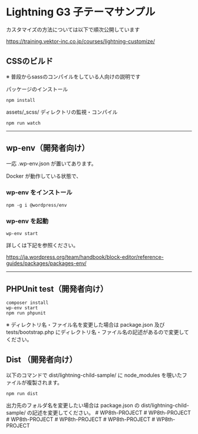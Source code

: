 # Lightning G3 子テーマサンプル

カスタマイズの方法については以下で順次公開しています

https://training.vektor-inc.co.jp/courses/lightning-customize/

## CSSのビルド

※ 普段からsassのコンパイルをしている人向けの説明です

パッケージのインストール

```
npm install
```

assets/_scss/ ディレクトリの監視・コンパイル

```
npm run watch
```

---

## wp-env（開発者向け）

一応 .wp-env.json が置いてあります。

Docker が動作している状態で、

### wp-env をインストール

```
npm -g i @wordpress/env
```

### wp-env を起動

 ```
 wp-env start
 ```

詳しくは下記を参照ください。

https://ja.wordpress.org/team/handbook/block-editor/reference-guides/packages/packages-env/

---

## PHPUnit test（開発者向け）

```
composer install
wp-env start
npm run phpunit
```

※ ディレクトリ名・ファイル名を変更した場合は package.json 及び tests/bootstrap.php にディレクトリ名・ファイル名の記述があるので変更してください。

## Dist （開発者向け）

以下のコマンドで dist/lightning-child-sample/ に node_modules を覗いたファイルが複製されます。 

```
npm run dist
```

出力先のフォルダ名を変更したい場合は package.json の dist/lightning-child-sample/ の記述を変更してください。
#   W P 8 t h - P R O J E C T  
 #   W P 8 t h - P R O J E C T  
 #   W P 8 t h - P R O J E C T  
 #   W P 8 t h - P R O J E C T  
 #   W P 8 t h - P R O J E C T  
 #   W P 8 t h - P R O J E C T  
 